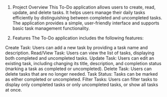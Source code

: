 1. Project Overview
This To-Do application allows users to create, read, update, and delete tasks. It helps users manage their daily tasks efficiently by distinguishing between completed and uncompleted tasks.
The application provides a simple, user-friendly interface and supports basic task management functionality.

2. Features
The To-Do application includes the following features:

Create Task: Users can add a new task by providing a task name and description.
Read/View Task: Users can view the list of tasks, displaying both completed and uncompleted tasks.
Update Task: Users can edit an existing task, including changing its title, description, and completion status (marking a task as completed or uncompleted).
Delete Task: Users can delete tasks that are no longer needed.
Task Status: Tasks can be marked as either completed or uncompleted.
Filter Tasks: Users can filter tasks to display only completed tasks or only uncompleted tasks, or show all tasks at once.
